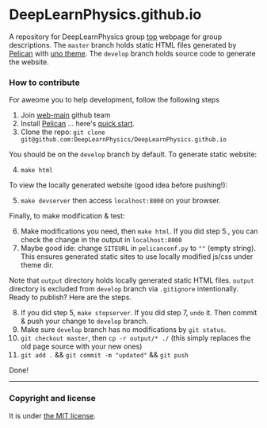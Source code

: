 # DeepLearnPhysics.github.io
A repository for DeepLearnPhysics group [top](https://deeplearnphysics.org) webpage for group descriptions.
The `master` branch holds static HTML files generated by [Pelican](http://docs.getpelican.com/en/stable/) with [uno theme](https://github.com/DeepLearnPhysics/pelican-uno).
The `develop` branch holds source code to generate the website.

### How to contribute
For aweome you to help development, follow the following steps
1. Join [web-main](https://github.com/orgs/DeepLearnPhysics/teams/web-main) github team
2. Install [Pelican](http://docs.getpelican.com/en/stable/) ... here's [quick start](http://docs.getpelican.com/en/stable/quickstart.html#).
3. Clone the repo: `git clone git@github.com:DeepLearnPhysics/DeepLearnPhysics.github.io`

You should be on the `develop` branch by default. To generate static website:

4. `make html`

To view the locally generated website (good idea before pushing!):

5. `make devserver` then access `localhost:8000` on your browser.

Finally, to make modification & test:

6. Make modifications you need, then `make html`. If you did step 5., you can check the change in the output in `localhost:8000`
7. Maybe good ide: change `SITEURL` in `pelicanconf.py` to `""` (empty string). This ensures generated static sites to use locally modified js/css under theme dir.

Note that `output` directory holds locally generated static HTML files. `output` directory is excluded from `develop` branch via `.gitignore` intentionally.
Ready to publish? Here are the steps.

8. If you did step 5, `make stopserver`. If you did step 7, `undo` it. Then commit & push your change to `develop` branch. 
9. Make sure `develop` branch has no modifications by `git status`.
10. `git checkout master`, then `cp -r output/* ./` (this simply replaces the old page source with your new ones)
11. `git add .` && `git commit -m "updated"` && `git push`

Done!

---

### Copyright and license

It is under [the MIT license](/LICENSE).
